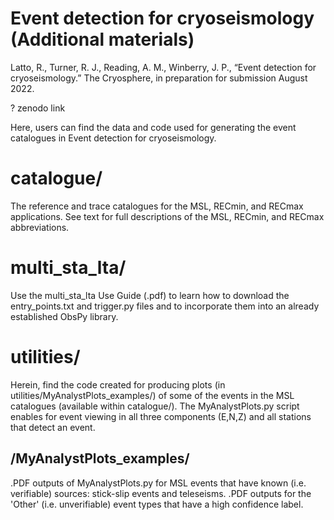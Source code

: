 # Event detection for cryoseismology (Additional materials)
Latto, R., Turner, R. J., Reading, A. M., Winberry, J. P., “Event detection for cryoseismology.” The Cryosphere, in preparation for submission August 2022.

? zenodo link

Here, users can find the data and code used for generating the event catalogues in Event detection for cryoseismology.

# catalogue/
The reference and trace catalogues for the MSL, RECmin, and RECmax applications. See text for full descriptions of the MSL, RECmin, and RECmax abbreviations.

# multi_sta_lta/
Use the multi_sta_lta Use Guide (.pdf) to learn how to download the entry_points.txt and trigger.py files and to incorporate them into an already established ObsPy library.

# utilities/
Herein, find the code created for producing plots (in utilities/MyAnalystPlots_examples/) of some of the events in the MSL catalogues (available within catalogue/). The MyAnalystPlots.py script enables for event viewing in all three components (E,N,Z) and all stations that detect an event. 

## /MyAnalystPlots_examples/
.PDF outputs of MyAnalystPlots.py for MSL events that have known (i.e. verifiable) sources: stick-slip events and teleseisms. .PDF outputs for the 'Other' (i.e. unverifiable) event types that have a high confidence label.

